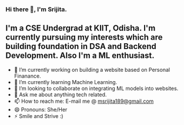### Hi there 👋, I'm Srijita. 
## I'm a CSE Undergrad at KIIT, Odisha. I'm currently pursuing my interests which are building foundation in DSA and Backend Development. Also I'm a ML enthusiast.

- 🔭 I’m currently working on building a website based on Personal Finanance.
- 🌱 I’m currently learning Machine Learning.
- 👯 I’m looking to collaborate on integrating ML models into websites.
- 💬 Ask me about anything tech related.
- 📫 How to reach me: E-mail me @ msrijita189@gmail.com
- 😄 Pronouns: She/Her
- ⚡ Smile and Strive :)
